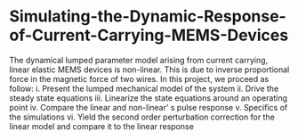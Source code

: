 # Simulating-the-Dynamic-Response-of-Current-Carrying-MEMS-Devices
The dynamical lumped parameter model arising
from current carrying, linear elastic MEMS
devices is non-linear. This is due to inverse
proportional force in the magnetic force of two
wires.
In this project, we proceed as follow:
i. Present the lumped mechanical model of
the system
ii. Drive the steady state equations
iii. Linearize the state equations around an
operating point
iv. Compare the linear and non-linear’ s
pulse response
v. Specifics of the simulations
vi. Yield the second order perturbation
correction for the linear model and
compare it to the linear response
